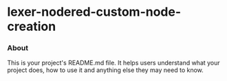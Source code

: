 lexer-nodered-custom-node-creation
==================================

### About

This is your project's README.md file. It helps users understand what your
project does, how to use it and anything else they may need to know.